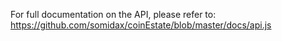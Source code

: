 For full documentation on the API, please refer to: https://github.com/somidax/coinEstate/blob/master/docs/api.js

